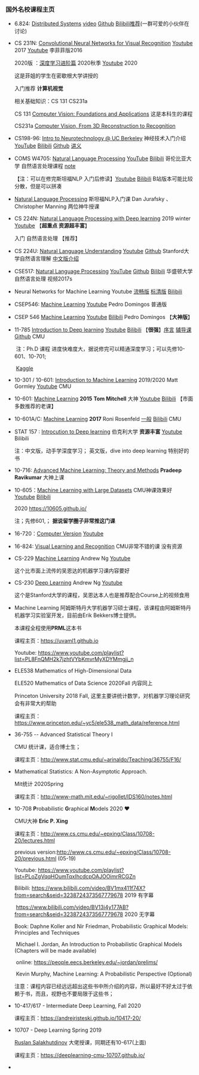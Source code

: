 ### 国外名校课程主页



- 6.824: [Distributed Systems](https://pdos.csail.mit.edu/6.824/schedule.html)     [video](https://www.youtube.com/channel/UC_7WrbZTCODu1o_kfUMq88g/videos?view=0&sort=da&flow=grid)  [Github](https://github.com/chaozh/MIT-6.824)   [Bilibili推荐](https://www.bilibili.com/video/BV1R7411t71W?)(一群可爱的小伙伴在讨论) 

- CS 231N: [Convolutional Neural Networks for Visual Recognition](http://cs231n.stanford.edu/)  [Youtube](https://www.youtube.com/playlist?list=PLC1qU-LWwrF64f4QKQT-Vg5Wr4qEE1Zxk) 2017     [Youtube](https://www.youtube.com/watch?v=NfnWJUyUJYU&list=PLkt2uSq6rBVctENoVBg1TpCC7OQi31AlC) 李菲菲版2016 

   2020版 ：[深度学习进阶篇](https://web.eecs.umich.edu/~justincj/teaching/eecs498/FA2020/) 2020秋季    [Youtube](https://www.youtube.com/playlist?list=PL5-TkQAfAZFbzxjBHtzdVCWE0Zbhomg7r)  2020

    这是菲姐的学生在密歇根大学讲授的

   入门推荐 **计算机视觉**

   相关基础知识：CS 131    CS231a

   CS 131 [Computer Vision: Foundations and Applications](http://vision.stanford.edu/teaching/cs131_fall1920/index.html)  这是本科生的课程

   CS231a [Computer Vision, From 3D Reconstruction to Recognition](http://web.stanford.edu/class/cs231a/)   

- CS198-96: [Intro to Neurotechnology @ UC Berkeley](https://www2.eecs.berkeley.edu/Courses/CS198_4097/)  神经技术入门介绍[YouTube](https://www.youtube.com/playlist?list=PL1ukmPI3TksNOL-NHTEyzZZgxb3jpkOuE)  [Bilibili](https://www.bilibili.com/video/BV1E54y1d7RB/)  [Github](https://github.com/neurotech-berkeley/neurotech-course)   [讲义](https://docs.google.com/document/d/1RNY-i1McHvnUqbty7TlWxkoekqouRAe-HznR-ZPzUc0/edit) 

- COMS W4705: [Natural Language Processing](http://www.cs.columbia.edu/~mcollins/cs4705-spring2019/)    [YouTube](https://www.youtube.com/watch?v=Mth8jpaVFEo&list=PLA212ij5XG8OTDRl8IWFiJgHR9Ve2k9pv)  [Bilibili](https://www.bilibili.com/video/BV1wW411d7TX?from=search&seid=8184191016815587739)  哥伦比亚大学 自然语言处理课程  [note](https://haelchan.me/2018/03/31/NLP-note/) 

  【注：可以在修完斯坦福NLP 入门后修读】[Youtube](https://www.youtube.com/watch?v=3Dt_yh1mf_U&list=PLQiyVNMpDLKnZYBTUOlSI9mi9wAErFtFm)  [Bilibili](https://www.bilibili.com/video/BV1qE411K7Ya)  B站版本可能比较分散，但是可以拼凑

- [Natural Language Processing](https://www.youtube.com/watch?v=3Dt_yh1mf_U&list=PLQiyVNMpDLKnZYBTUOlSI9mi9wAErFtFm)   斯坦福NLP入门课  Dan Jurafsky 、 Christopher Manning  两位神牛授课

- CS 224N:  [Natural Language Processing with Deep learning](http://web.stanford.edu/class/cs224n/index.html) 2019 winter   [Youtube](https://www.youtube.com/watch?v=8rXD5-xhemo&list=PLoROMvodv4rOhcuXMZkNm7j3fVwBBY42z) 【**超重点 资源超丰富**】

   入门  自然语言处理  【推荐】

- CS 224U:  [Natural Language Understanding](https://web.stanford.edu/class/cs224u/)  [Youtube](https://www.youtube.com/watch?v=tZ_Jrc_nRJY&list=PLoROMvodv4rObpMCir6rNNUlFAn56Js20)  [Github](https://github.com/cgpotts/cs224u/)   Stanford大学自然语言理解   [中文版介绍](https://www.jiqizhixin.com/articles/2019-06-20-7)

- CSE517: [Natural Language Processing](https://courses.cs.washington.edu/courses/cse517/)   [YouTube](https://www.youtube.com/watch?v=p1EQbdMfbPQ&list=PLvFmynm6qnjC-XymS43jL3uEKqFxPINh3) [Github](https://github.com/Njanderson/NLP)  [Bilibili](https://www.bilibili.com/video/BV1JW411j7Bx?from=search&seid=12402103209853975862)  华盛顿大学自然语言处理 视频2017s

- Neural Networks for Machine Learning   Youtube [流畅版](https://www.youtube.com/watch?v=2fRnHVVLf1Y&list=PLiPvV5TNogxKKwvKb1RKwkq2hm7ZvpHz0)  [标清版](https://www.youtube.com/watch?v=OVwEeSsSCHE&list=PLLssT5z_DsK_gyrQ_biidwvPYCRNGI3iv)  [Bilibili](https://www.bilibili.com/video/BV13k4y1o7NA?p=67)  

- CSEP546: [Machine Learning](https://courses.cs.washington.edu/courses/csep546/)  [Youtube](https://www.youtube.com/watch?v=R89NEDPmFvU&list=PLrQmbzbRJ5mwdQ5jzI7NxJ9NjZ5LJNWu2)   Pedro Domingos 普通版

- CSEP 546 [Machine Learning](https://courses.cs.washington.edu/courses/csep546/17au/)  [Youtube](https://www.youtube.com/user/UWCSE/playlists?shelf_id=16&sort=dd&view=50)  [Bilibili](https://www.bilibili.com/video/BV1R541147oQ)  Pedro Domingos 【**大神版**】

- 11-785 [Introduction to Deep learning](http://deeplearning.cs.cmu.edu/)   [Youtube](https://www.youtube.com/watch?v=0Oqpax2Q2hc&list=PLp-0K3kfddPzCnS4CqKphh-zT3aDwybDe) [Bilibili](https://www.bilibili.com/video/BV137411s7Mt/?spm_id_from=333.788.videocard.1)  【**很强**】[序言](https://www.youtube.com/watch?v=b7h_XblF7SE&list=PLp-0K3kfddPx8oNXP7edGrMVoUOk6ri9L)  [辅导课](https://www.youtube.com/watch?v=KrCp_yPVOxs&list=PLp-0K3kfddPwEwFEWePq10blIIneuP8ox)  [Github](https://github.com/Eurus-Holmes/CMU11-785)  CMU

  ​            注：Ph.D 课程  进度快难度大，据说修完可以精通深度学习；可以先修10-601、10-701;

  ​                    [Kaggle](https://www.kaggle.com/c/11-785-s20-hw2p2-classification/data)   

- 10-301 / 10-601: [Introduction to Machine Learning](http://www.cs.cmu.edu/~mgormley/courses/10601/schedule.html)  2019/2020   Matt Gormley  [Youtube](https://www.youtube.com/watch?v=dWBFGglu7qQ&list=PLpqQKYIU-snAPM89YPPwyQ9xdaiAdoouk)  CMU

- 10-601: [Machine Learning](http://www.cs.cmu.edu/~ninamf/courses/601sp15/lectures.shtml)  **2015**  **Tom Mitchell** 大神  [Youtube](https://www.youtube.com/watch?v=m4NlfvrRCdg&list=PLAJ0alZrN8rD63LD0FkzKFiFgkOmEtltQ)  [Bilibili](https://www.bilibili.com/video/BV1F7411478b?from=search&seid=7276132391283275592)  【市面多数推荐的老课】

- 10-601A/C: [Machine Learning](https://www.cs.cmu.edu/~roni/10601/)   **2017**  Roni Rosenfeld  <u>一般</u>  [Bilibili](https://www.bilibili.com/video/BV1Zb411L7dZ?from=search&seid=11270109675212267214)  CMU

- STAT 157 :  [Introcution to Deep learning](https://courses.d2l.ai/berkeley-stat-157/index.html) 伯克利大学  **资源丰富**  [Youtube](https://www.youtube.com/playlist?list=PLZSO_6-bSqHQHBCoGaObUljoXAyyqhpFW)   Bilibili

   注：中文版，动手学深度学习； 英文版，dive into deep learning 特别好的书

- 10-716:  [Advanced Machine Learning: Theory and Methods](http://www.cs.cmu.edu/~pradeepr/716/) **Pradeep Ravikumar** 大神上课

- 10-605：[Machine Learning with Large Datasets](http://curtis.ml.cmu.edu/w/courses/index.php/Machine_Learning_with_Large_Datasets_10-605_in_Fall_2017)  CMU神课效果好  [Youtube](https://www.youtube.com/playlist?list=PLnfBqXRW5MRhPtfkadfwQ0VcuSi2IwEcW)  [Bilibili](https://www.bilibili.com/video/BV1N7411t7Y8?from=search&seid=2682728400287774167)

  2020  https://10605.github.io/

  注；先修601,；   **据说留学圈子非常推这门课**

- 16-720：[Computer Version](http://ci2cv.net/16720b/)  [Youtube](https://www.youtube.com/watch?v=Z_YNkw65gp8&list=PLcXJymqaE9POnU3bVmCVMmtSXzCpcj28T)  

- 16-824:  [Visual Learning and Recognition](https://sites.google.com/andrew.cmu.edu/16-824spring2020/)  CMU非常不错的课  没有资源 

- CS-229  [Machine Learning](http://cs229.stanford.edu/)  Andrew Ng  [Youtube](https://www.youtube.com/playlist?list=PLoROMvodv4rMiGQp3WXShtMGgzqpfVfbU)  

  这个比市面上流传的吴恩达的机器学习课内容要好

- CS-230  [Deep Learning](https://cs230.stanford.edu/) Andrew Ng [Youtube](https://www.youtube.com/watch?v=PySo_6S4ZAg&list=PLoROMvodv4rOABXSygHTsbvUz4G_YQhOb)  

  这个是Stanford大学的课程，吴恩达本人也是推荐配合Course上的视频食用

- Machine Learning 阿姆斯特丹大学机器学习硕士课程，该课程由阿姆斯特丹机器学习实验室开发，目前由Erik Bekkers博士提供。 

   本课程全程使用**PRML**这本书

   课程主页：https://uvaml1.github.io

   Youtube: https://www.youtube.com/playlist?list=PL8FnQMH2k7jzhtVYbKmvrMyXDYMmgjj_n

- ELE538   Mathematics of High-Dimensional Data

  ELE520   Mathematics of Data Science 2020Fall 内容同上

  Princeton University 2018 Fall, 这里主要讲统计数学，对机器学习理论研究会有非常大的帮助

  课程主页：https://www.princeton.edu/~yc5/ele538_math_data/reference.html

  

- 36-755 -- Advanced Statistical Theory I

  CMU 统计课，适合博士生；

  课程主页：http://www.stat.cmu.edu/~arinaldo/Teaching/36755/F16/

- Mathematical Statistics: A Non-Asymptotic Approach.

   Mit统计 2020Spring

  课程主页：http://www-math.mit.edu/~rigollet/IDS160/notes.html

- 10-708 **P**robabilistic **G**raphical **M**odels  2020   :heart:

  CMU大神 **Eric P. Xing** 

  课程主页：http://www.cs.cmu.edu/~epxing/Class/10708-20/lectures.html

  previous version:http://www.cs.cmu.edu/~epxing/Class/10708-20/previous.html  (05-19)

  Youtube: https://www.youtube.com/playlist?list=PLoZgVqqHOumTqxIhcdcpOAJOOimrRCGZn

  Bilibili:     https://www.bilibili.com/video/BV1mx411f74X?from=search&seid=3238724373567779678 2019 有字幕

  ​                 https://www.bilibili.com/video/BV13i4y177AB?from=search&seid=3238724373567779678  2020 无字幕

  Book:      Daphne Koller and Nir Friedman, Probabilistic Graphical Models: Principles and Techniques

  ​                Michael I. Jordan, An Introduction to Probabilistic Graphical Models (Chapters will be made available)

  ​                online: https://people.eecs.berkeley.edu/~jordan/prelims/

  ​                Kevin Murphy, Machine Learning: A Probabilistic Perspective (Optional)

  注意：课程内容已经远远超出这些书中所介绍的内容，所以最好不好太过于依赖于书，而且，视野也不要局限于这些书；

- 10-417/617 - Intermediate Deep Learning, Fall 2020

  课程主页：https://andrejristeski.github.io/10417-20/

  

- 10707 - Deep Learning  Spring 2019

  [Ruslan Salakhutdinov](http://www.cs.cmu.edu/~rsalakhu/)  大佬授课，同期还有10-617(上面)

  课程主页：https://deeplearning-cmu-10707.github.io/

  

- 

  

  ​                    

  

  

  



​      